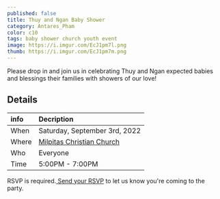 ```yaml
---
published: false
title: Thuy and Ngan Baby Shower
category: Antares_Pham
color: c10
tags: baby shower church youth event
image: https://i.imgur.com/EcJ1pm7l.png
thumb: https://i.imgur.com/EcJ1pm7m.png
---
```

Please drop in and join us in celebrating Thuy and Ngan expected babies and blessings their families with showers of our love!
<!--more-->
## Details

info | Decription
:--- | :---
When | Saturday, September 3rd, 2022
Where | [Milpitas Christian Church]
Who | Everyone
Time | 5:00PM - 7:00PM

RSVP is required.<a href="mailto:RSVP@thienky.com"> Send your RSVP</a> to let us know you're coming to the party.

[Milpitas Christian Church]: https://goo.gl/maps/Zy32Su252Kz7T7i69
[email address]: RSVP@thienky.com
